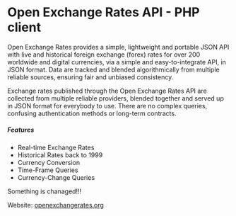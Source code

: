 Open Exchange Rates API - PHP client
=========

Open Exchange Rates provides a simple, lightweight and portable JSON API with live and historical foreign exchange (forex) rates for over 200 worldwide and digital currencies, via a simple and easy-to-integrate API, in JSON format. Data are tracked and blended algorithmically from multiple reliable sources, ensuring fair and unbiased consistency.

Exchange rates published through the Open Exchange Rates API are collected from multiple reliable providers, blended together and served up in JSON format for everybody to use. There are no complex queries, confusing authentication methods or long-term contracts.

##### Features
* Real-time Exchange Rates
* Historical Rates back to 1999
* Currency Conversion
* Time-Frame Queries
* Currency-Change Queries

Something is chanaged!!!

Website: [openexchangerates.org](https://openexchangerates.org/)
